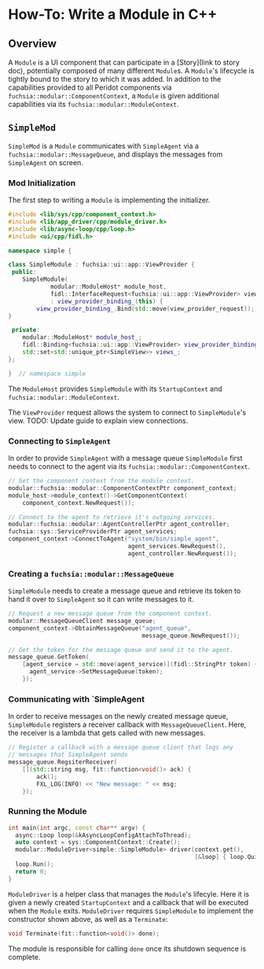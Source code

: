 # How-To: Write a Module in C++

## Overview

A `Module` is a UI component that can participate in a [Story](link to story doc),
potentially composed of many different `Module`s. A `Module`'s lifecycle is tightly
bound to the story to which it was added. In addition to the capabilities
provided to all Peridot components via `fuchsia::modular::ComponentContext`, a `Module` is given
additional capabilities via its `fuchsia::modular::ModuleContext`.

## `SimpleMod`

`SimpleMod` is a `Module` communicates with `SimpleAgent` via a `fuchsia::modular::MessageQueue`, and
displays the messages from `SimpleAgent` on screen.

### Mod Initialization

The first step to writing a `Module` is implementing the initializer.

```c++
#include <lib/sys/cpp/component_context.h>
#include <lib/app_driver/cpp/module_driver.h>
#include <lib/async-loop/cpp/loop.h>
#include <ui/cpp/fidl.h>

namespace simple {

class SimpleModule : fuchsia::ui::app::ViewProvider {
 public:
	SimpleModule(
			modular::ModuleHost* module_host,
			fidl::InterfaceRequest<fuchsia::ui::app::ViewProvider> view_provider_request)
			: view_provider_binding_(this) {
		view_provider_binding_.Bind(std::move(view_provider_request));
}

 private:
	modular::ModuleHost* module_host_;
	fidl::Binding<fuchsia::ui::app::ViewProvider> view_provider_binding_;
	std::set<std::unique_ptr<SimpleView>> views_;
};

}  // namespace simple
```

The `ModuleHost` provides `SimpleModule` with its `StartupContext` and
`fuchsia::modular::ModuleContext`.

The `ViewProvider` request allows the system to connect to `SimpleModule`'s view.
TODO: Update guide to explain view connections.

### Connecting to `SimpleAgent`

In order to provide `SimpleAgent` with a message queue `SimpleModule` first
needs to connect to the agent via its `fuchsia::modular::ComponentContext`.

```c++
// Get the component context from the module context.
modular::fuchsia::modular::ComponentContextPtr component_context;
module_host->module_context()->GetComponentContext(
    component_context.NewRequest());

// Connect to the agent to retrieve it's outgoing services.
modular::fuchsia::modular::AgentControllerPtr agent_controller;
fuchsia::sys::ServiceProviderPtr agent_services;
component_context->ConnectToAgent("system/bin/simple_agent",
                                  agent_services.NewRequest(),
                                  agent_controller.NewRequest());
```

### Creating a `fuchsia::modular::MessageQueue`

`SimpleModule` needs to create a message queue and retrieve its token to hand
it over to `SimpleAgent` so it can write messages to it.

```c++
// Request a new message queue from the component context.
modular::MessageQueueClient message_queue;
component_context->ObtainMessageQueue("agent_queue",
                                      message_queue.NewRequest());

// Get the token for the message queue and send it to the agent.
message_queue.GetToken(
    [agent_service = std::move(agent_service)](fidl::StringPtr token) {
      agent_service->SetMessageQueue(token);
    });
```

### Communicating with `SimpleAgent

In order to receive messages on the newly created message queue, `SimpleModule`
registers a receiver callback with `MessageQueueClient`. Here, the receiver is a
lambda that gets called with new messages.

```c++
// Register a callback with a message queue client that logs any
// messages that SimpleAgent sends
message_queue.RegsiterReceiver(
    [](std::string msg, fit::function<void()> ack) {
        ack();
        FXL_LOG(INFO) << "New message: " << msg;
    });
```

### Running the Module

```c++
int main(int argc, const char** argv) {
  async::Loop loop(&kAsyncLoopConfigAttachToThread);
  auto context = sys::ComponentContext::Create();
  modular::ModuleDriver<simple::SimpleModule> driver(context.get(),
                                                     [&loop] { loop.Quit(); });
  loop.Run();
  return 0;
}
```

`ModuleDriver` is a helper class that manages the `Module`'s lifecyle. Here it is
given a newly created `StartupContext` and a callback that will be executed
when the `Module` exits. `ModuleDriver` requires `SimpleModule` to implement the
constructor shown above, as well as a `Terminate`:

```c++
void Terminate(fit::function<void()> done);
```

The module is responsible for calling `done` once its shutdown sequence is complete.

